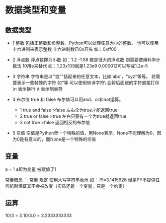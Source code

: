 # 数据类型和变量

## 数据类型

* 1 整数
    包括正整数和负整数，Python可以处理任意大小的整数。
    也可以使用十六进制来表示整数 十六进制数已0x开头 如：0xff00
    
* 2 浮点数
    浮点数即为小数 如：1.2 -1.58
    若是很大的浮点数 则需要使用科学计数法 10用e来替代 如：1.23x109就是1.23e9   0.000012可以写成1.2e-5 
    
* 3 字符串
    字符串是以''或""括起来的任意文本，比如'abc'，"xyz"等等。 若需要表示一些特殊的字符 如‘’等 可以使用转译字符\ 会将后面跟的字符直接打印
    \n 表示换行 \t 表示制表符
    
* 4 布尔值
    true 和 false
    布尔值可以用and、or和not运算。
    * 1 true and false >false  左右全为true才能返回true
    * 2 true or false >true 左右只要有一个为true就返回true
    * 3 not true >false 返回相反的布尔值
* 5 空值
    空值是Python里一个特殊的值，用None表示。None不能理解为0，因为0是有意义的，而None是一个特殊的空值
    
## 变量
  a = 1
  a即为变量 被赋值了1
  
  常量概念 ： 常量 规定 使用大写字符串表示 如： PI=3.1415926 但是PY不提供任何机制保证其不会被改变（实质还是一个变量，只是一个约定）
  
## 运算
  10/3 = 3 
  10/3.0 = 3.3333333333
